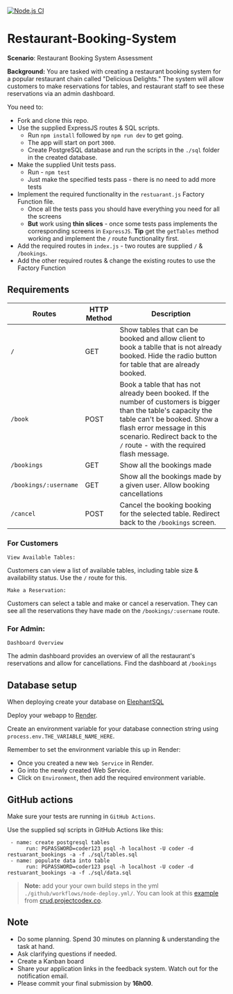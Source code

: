 [![Node.js CI](https://github.com/Razorma/Restaurant-Booking-System/actions/workflows/node.js.yml/badge.svg)](https://github.com/Razorma/Restaurant-Booking-System/actions/workflows/node.js.yml)
# Restaurant-Booking-System 

**Scenario**: Restaurant Booking System Assessment

**Background:** You are tasked with creating a restaurant booking system for a popular restaurant chain called "Delicious Delights." The system will allow customers to make reservations for tables, and restaurant staff to see these reservations via an admin dashboard.

You need to:

* Fork and clone this repo.
* Use the supplied ExpressJS routes & SQL scripts.
     * Run `npm install` followed by `npm run dev` to get going.
     * The app will start on port `3000`.
     * Create PostgreSQL database and run the scripts in the `./sql` folder in the created database.
* Make the supplied Unit tests pass. 
     * Run - `npm test`
     * Just make the specified tests pass - there is no need to add more tests
* Implement the required functionality in the `restuarant.js` Factory Function file.
     * Once all the tests pass you should have everything you need for all the screens
     * **But** work using **thin slices** - once some tests pass implements the corresponding screens in `ExpressJS`. **Tip** get the `getTables` method working and implement the `/` route functionality first.
* Add the required routes in `index.js` - two routes are supplied `/` & `/bookings`.
* Add the other required routes & change the existing routes to use the Factory Function

## Requirements 

Routes   | HTTP Method | Description 
---|----|---
`/` | GET | Show tables that can be booked and allow client to book a tablle that is not already booked. Hide the radio button for table that are already booked.
`/book` | POST | Book a table that has not already been booked. If the number of customers is bigger than the table's capacity the table can't be booked. Show a flash error message in this scenario. Redirect back to the `/` route - with the required flash message.
`/bookings` | GET | Show all the bookings made
`/bookings/:username` | GET | Show all the bookings made by a given user. Allow booking cancellations
`/cancel` | POST | Cancel the booking booking for the selected table. Redirect back to the `/bookings` screen.

### For Customers 

`View Available Tables:`

Customers can view a list of available tables, including table size & availability status. Use the `/` route for this.

`Make a Reservation:`

Customers can select a table and make or cancel a reservation. They can see all the reservations they have made on the `/bookings/:username` route.

### For Admin:

`Dashboard Overview`

The admin dashboard provides an overview of all the restaurant's reservations and allow for cancellations. Find the dashboard at `/bookings`

## Database setup

When deploying create your database on [ElephantSQL](https://customer.elephantsql.com/login)

Deploy your webapp to [Render](https://render.com/).

Create an environment variable for your database connection string using `process.env.THE_VARIABLE_NAME_HERE`. 

Remember to set the environment variable this up in Render:

* Once you created a new `Web Service` in Render. 
* Go into the newly created Web Service. 
* Click on `Environment`, then add the required environment variable.

## GitHub actions                                            

Make sure your tests are running in `GitHub Actions`.

Use the supplied sql scripts in GitHub Actions like this:

```
 - name: create postgresql tables
      run: PGPASSWORD=coder123 psql -h localhost -U coder -d restuarant_bookings -a -f ./sql/tables.sql
 - name: populate data into table
      run: PGPASSWORD=coder123 psql -h localhost -U coder -d restuarant_bookings -a -f ./sql/data.sql
```

> **Note:** add your your own build steps in the yml `./github/workflows/node-deploy.yml/`. You can look at this [example](https://github.com/codex-academy/BasicExpressWebApp/blob/master/.github/workflows/node-pgsql.js.yml) from [crud.projectcodex.co](http://crud.projectcodex.co).

## Note

* Do some planning. Spend 30 minutes on planning & understanding the task at hand.
* Ask clarifying questions if needed.
* Create a Kanban board
* Share your application links in the feedback system. Watch out for the notification email.
* Please commit your final submission by **16h00**.

